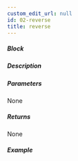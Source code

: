 ```yaml
---
custom_edit_url: null
id: 02-reverse
title: reverse
---
```


##### Block

<!-- image -->

##### Description

<!-- description -->

##### Parameters

None <!-- image -->

##### Returns

None

##### Example

<!-- image -->
